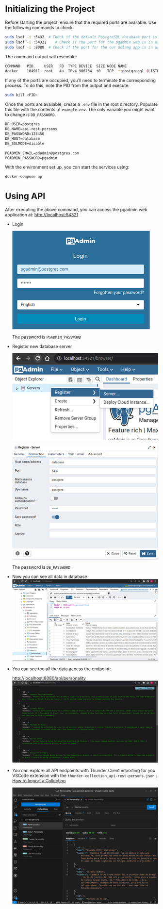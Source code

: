 # Initializing the Project

Before starting the project, ensure that the required ports are available. Use the following commands to check:

```bash
sudo lsof -i :5432  # Check if the default PostgreSQL database port is in use
sudo lsof -i :54321    # Check if the port for the pgadmin web is in use
sudo lsof -i :8080  # Check if the port for the our Golang app is in use
```

The command output will resemble:

```bash
COMMAND   PID     USER   FD  TYPE DEVICE  SIZE NODE NAME
docker    104911  root   4u  IPv4 906734  t0   TCP  *:postgresql (LISTEN)
```

If any of the ports are occupied, you'll need to terminate the corresponding process. To do this, note the PID from the output and execute:

```bash
sudo kill <PID>
```

Once the ports are available, create a `.env` file in the root directory. Populate this file with the contents of `example.env`. The only variable you might want to change is `DB_PASSWORD`.

```
DB_USER=postgres
DB_NAME=api-rest-persons
DB_PASSWORD=123456
DB_HOST=database
DB_SSLMODE=disable

PGADMIN_EMAIL=pdadmin@postgres.com
PGADMIN_PASSWORD=pgadmin
```

With the environment set up, you can start the services using:

```bash
docker-compose up
```
# Using API

After executing the above command, you can access the pgadmin web application at:
[http://localhost:54321](http://localhost:54321)

- Login

    ![Alt text](images/image.png)

    The password is `PGADMIN_PASSWORD`

- Register new database server

    ![Alt text](images/image-2.png)

    ![Alt text](images/image-1.png)

    The password is `DB_PASSWORD`

- Now you can see all data in database
    ![Alt text](images/image-3.png)

- You can see too all the data access the endpoint:

    [http://localhost:8080/api/personality](http://localhost:8080/api/personality)
    ![Alt text](images/image-4.png)

- You can explore all API endpoints with Thunder Client importing for you VSCode extension with the `thunder-collection_api-rest-persons.json` :
 [How to Import a Collection](https://github.com/rangav/thunder-client-support#how-to-import-a-collection)

    ![Alt text](images/image-5.png)
